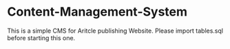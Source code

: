 # Content-Management-System
This is a simple CMS for Aritcle publishing Website.
Please import tables.sql before starting this one.
